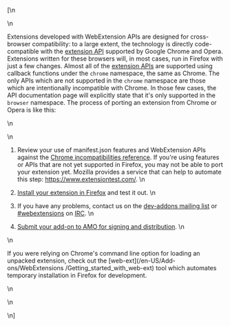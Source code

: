 [\n

\n

Extensions developed with WebExtension APIs are designed for cross-browser
compatibility: to a large extent, the technology is directly code-compatible
with the [extension API](https://developer.chrome.com/extensions) supported by
Google Chrome and Opera. Extensions written for these browsers will, in most
cases, run in Firefox with just a few changes. Almost all of the [extension
APIs](/en-US/docs/Mozilla/Add-ons/WebExtensions/API) are supported using
callback functions under the `chrome` namespace, the same as Chrome. The only
APIs which are not supported in the `chrome` namespace are those which are
intentionally incompatible with Chrome. In those few cases, the API
documentation page will explicitly state that it's only supported in the
`browser` namespace. The process of porting an extension from Chrome or Opera
is like this:

\n

\n

  1. Review your use of manifest.json features and WebExtension APIs against the [Chrome incompatibilities reference](/en-US/Add-ons/WebExtensions/Chrome_incompatibilities). If you're using features or APIs that are not yet supported in Firefox, you may not be able to port your extension yet. Mozilla provides a service that can help to automate this step: <https://www.extensiontest.com/>.
\n

  2. [Install your extension in Firefox](/en-US/Add-ons/WebExtensions/Temporary_Installation_in_Firefox) and test it out.
\n

  3. If you have any problems, contact us on the [dev-addons mailing list](https://mail.mozilla.org/listinfo/dev-addons) or [#webextensions](irc://irc.mozilla.org/webextensions) on [IRC](https://wiki.mozilla.org/IRC).
\n

  4. [Submit your add-on to AMO for signing and distribution](/en-US/Add-ons/WebExtensions/Publishing_your_WebExtension).
\n

\n

If you were relying on Chrome's command line option for loading an unpacked
extension, check out the [web-ext](/en-US/Add-ons/WebExtensions
/Getting_started_with_web-ext) tool which automates temporary installation in
Firefox for development.

\n

\n

\n]

